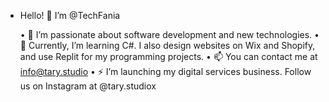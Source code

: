 - Hello! 👋 I’m @TechFania

	•	👀 I’m passionate about software development and new technologies.
	•	🌱 Currently, I’m learning C#. I also design websites on Wix and Shopify, and use Replit for my programming projects.
	•	📫 You can contact me at info@tary.studio
	•	⚡ I’m launching my digital services business. Follow us on Instagram at @tary.studiox